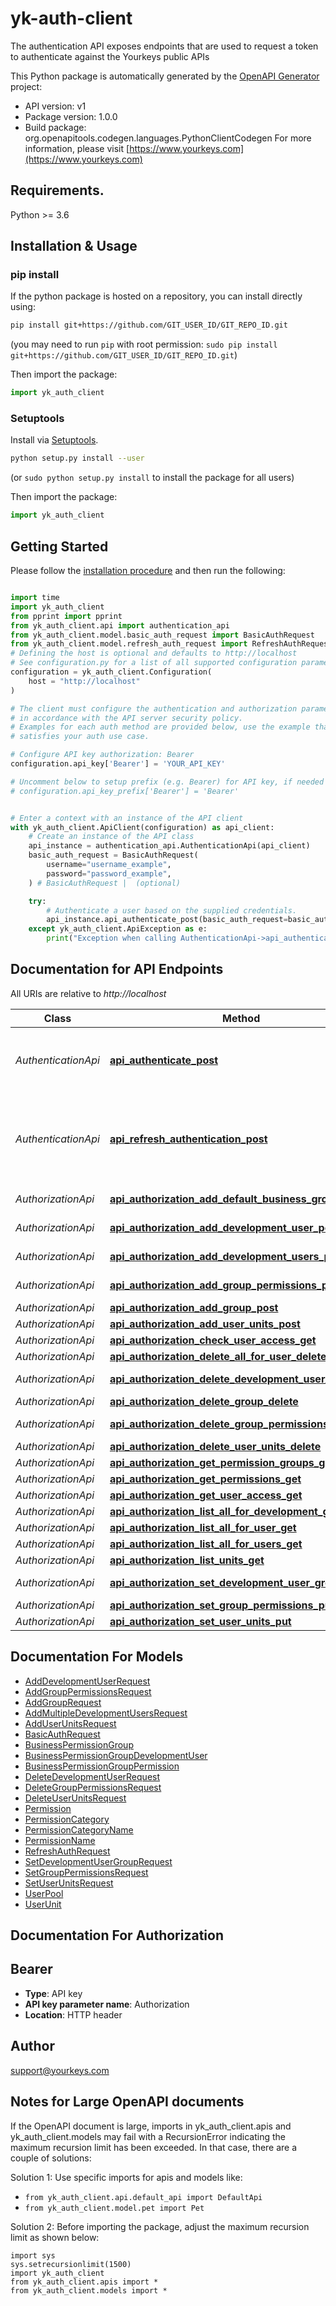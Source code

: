 # yk-auth-client
The authentication API exposes endpoints that are used to request a token to authenticate against the Yourkeys public APIs

This Python package is automatically generated by the [OpenAPI Generator](https://openapi-generator.tech) project:

- API version: v1
- Package version: 1.0.0
- Build package: org.openapitools.codegen.languages.PythonClientCodegen
For more information, please visit [https://www.yourkeys.com](https://www.yourkeys.com)

## Requirements.

Python >= 3.6

## Installation & Usage
### pip install

If the python package is hosted on a repository, you can install directly using:

```sh
pip install git+https://github.com/GIT_USER_ID/GIT_REPO_ID.git
```
(you may need to run `pip` with root permission: `sudo pip install git+https://github.com/GIT_USER_ID/GIT_REPO_ID.git`)

Then import the package:
```python
import yk_auth_client
```

### Setuptools

Install via [Setuptools](http://pypi.python.org/pypi/setuptools).

```sh
python setup.py install --user
```
(or `sudo python setup.py install` to install the package for all users)

Then import the package:
```python
import yk_auth_client
```

## Getting Started

Please follow the [installation procedure](#installation--usage) and then run the following:

```python

import time
import yk_auth_client
from pprint import pprint
from yk_auth_client.api import authentication_api
from yk_auth_client.model.basic_auth_request import BasicAuthRequest
from yk_auth_client.model.refresh_auth_request import RefreshAuthRequest
# Defining the host is optional and defaults to http://localhost
# See configuration.py for a list of all supported configuration parameters.
configuration = yk_auth_client.Configuration(
    host = "http://localhost"
)

# The client must configure the authentication and authorization parameters
# in accordance with the API server security policy.
# Examples for each auth method are provided below, use the example that
# satisfies your auth use case.

# Configure API key authorization: Bearer
configuration.api_key['Bearer'] = 'YOUR_API_KEY'

# Uncomment below to setup prefix (e.g. Bearer) for API key, if needed
# configuration.api_key_prefix['Bearer'] = 'Bearer'


# Enter a context with an instance of the API client
with yk_auth_client.ApiClient(configuration) as api_client:
    # Create an instance of the API class
    api_instance = authentication_api.AuthenticationApi(api_client)
    basic_auth_request = BasicAuthRequest(
        username="username_example",
        password="password_example",
    ) # BasicAuthRequest |  (optional)

    try:
        # Authenticate a user based on the supplied credentials.
        api_instance.api_authenticate_post(basic_auth_request=basic_auth_request)
    except yk_auth_client.ApiException as e:
        print("Exception when calling AuthenticationApi->api_authenticate_post: %s\n" % e)
```

## Documentation for API Endpoints

All URIs are relative to *http://localhost*

Class | Method | HTTP request | Description
------------ | ------------- | ------------- | -------------
*AuthenticationApi* | [**api_authenticate_post**](docs/AuthenticationApi.md#api_authenticate_post) | **POST** /api/Authenticate | Authenticate a user based on the supplied credentials.
*AuthenticationApi* | [**api_refresh_authentication_post**](docs/AuthenticationApi.md#api_refresh_authentication_post) | **POST** /api/RefreshAuthentication | Generate a new identity token based on the supplied refresh token.
*AuthorizationApi* | [**api_authorization_add_default_business_groups_post**](docs/AuthorizationApi.md#api_authorization_add_default_business_groups_post) | **POST** /api/Authorization/AddDefaultBusinessGroups | 
*AuthorizationApi* | [**api_authorization_add_development_user_post**](docs/AuthorizationApi.md#api_authorization_add_development_user_post) | **POST** /api/Authorization/AddDevelopmentUser | 
*AuthorizationApi* | [**api_authorization_add_development_users_post**](docs/AuthorizationApi.md#api_authorization_add_development_users_post) | **POST** /api/Authorization/AddDevelopmentUsers | 
*AuthorizationApi* | [**api_authorization_add_group_permissions_post**](docs/AuthorizationApi.md#api_authorization_add_group_permissions_post) | **POST** /api/Authorization/AddGroupPermissions | 
*AuthorizationApi* | [**api_authorization_add_group_post**](docs/AuthorizationApi.md#api_authorization_add_group_post) | **POST** /api/Authorization/AddGroup | 
*AuthorizationApi* | [**api_authorization_add_user_units_post**](docs/AuthorizationApi.md#api_authorization_add_user_units_post) | **POST** /api/Authorization/AddUserUnits | 
*AuthorizationApi* | [**api_authorization_check_user_access_get**](docs/AuthorizationApi.md#api_authorization_check_user_access_get) | **GET** /api/Authorization/CheckUserAccess | 
*AuthorizationApi* | [**api_authorization_delete_all_for_user_delete**](docs/AuthorizationApi.md#api_authorization_delete_all_for_user_delete) | **DELETE** /api/Authorization/DeleteAllForUser | 
*AuthorizationApi* | [**api_authorization_delete_development_user_delete**](docs/AuthorizationApi.md#api_authorization_delete_development_user_delete) | **DELETE** /api/Authorization/DeleteDevelopmentUser | 
*AuthorizationApi* | [**api_authorization_delete_group_delete**](docs/AuthorizationApi.md#api_authorization_delete_group_delete) | **DELETE** /api/Authorization/DeleteGroup | 
*AuthorizationApi* | [**api_authorization_delete_group_permissions_delete**](docs/AuthorizationApi.md#api_authorization_delete_group_permissions_delete) | **DELETE** /api/Authorization/DeleteGroupPermissions | 
*AuthorizationApi* | [**api_authorization_delete_user_units_delete**](docs/AuthorizationApi.md#api_authorization_delete_user_units_delete) | **DELETE** /api/Authorization/DeleteUserUnits | 
*AuthorizationApi* | [**api_authorization_get_permission_groups_get**](docs/AuthorizationApi.md#api_authorization_get_permission_groups_get) | **GET** /api/Authorization/GetPermissionGroups | 
*AuthorizationApi* | [**api_authorization_get_permissions_get**](docs/AuthorizationApi.md#api_authorization_get_permissions_get) | **GET** /api/Authorization/GetPermissions | 
*AuthorizationApi* | [**api_authorization_get_user_access_get**](docs/AuthorizationApi.md#api_authorization_get_user_access_get) | **GET** /api/Authorization/GetUserAccess | 
*AuthorizationApi* | [**api_authorization_list_all_for_development_get**](docs/AuthorizationApi.md#api_authorization_list_all_for_development_get) | **GET** /api/Authorization/ListAllForDevelopment | 
*AuthorizationApi* | [**api_authorization_list_all_for_user_get**](docs/AuthorizationApi.md#api_authorization_list_all_for_user_get) | **GET** /api/Authorization/ListAllForUser | 
*AuthorizationApi* | [**api_authorization_list_all_for_users_get**](docs/AuthorizationApi.md#api_authorization_list_all_for_users_get) | **GET** /api/Authorization/ListAllForUsers | 
*AuthorizationApi* | [**api_authorization_list_units_get**](docs/AuthorizationApi.md#api_authorization_list_units_get) | **GET** /api/Authorization/ListUnits | 
*AuthorizationApi* | [**api_authorization_set_development_user_group_put**](docs/AuthorizationApi.md#api_authorization_set_development_user_group_put) | **PUT** /api/Authorization/SetDevelopmentUserGroup | 
*AuthorizationApi* | [**api_authorization_set_group_permissions_put**](docs/AuthorizationApi.md#api_authorization_set_group_permissions_put) | **PUT** /api/Authorization/SetGroupPermissions | 
*AuthorizationApi* | [**api_authorization_set_user_units_put**](docs/AuthorizationApi.md#api_authorization_set_user_units_put) | **PUT** /api/Authorization/SetUserUnits | 


## Documentation For Models

 - [AddDevelopmentUserRequest](docs/AddDevelopmentUserRequest.md)
 - [AddGroupPermissionsRequest](docs/AddGroupPermissionsRequest.md)
 - [AddGroupRequest](docs/AddGroupRequest.md)
 - [AddMultipleDevelopmentUsersRequest](docs/AddMultipleDevelopmentUsersRequest.md)
 - [AddUserUnitsRequest](docs/AddUserUnitsRequest.md)
 - [BasicAuthRequest](docs/BasicAuthRequest.md)
 - [BusinessPermissionGroup](docs/BusinessPermissionGroup.md)
 - [BusinessPermissionGroupDevelopmentUser](docs/BusinessPermissionGroupDevelopmentUser.md)
 - [BusinessPermissionGroupPermission](docs/BusinessPermissionGroupPermission.md)
 - [DeleteDevelopmentUserRequest](docs/DeleteDevelopmentUserRequest.md)
 - [DeleteGroupPermissionsRequest](docs/DeleteGroupPermissionsRequest.md)
 - [DeleteUserUnitsRequest](docs/DeleteUserUnitsRequest.md)
 - [Permission](docs/Permission.md)
 - [PermissionCategory](docs/PermissionCategory.md)
 - [PermissionCategoryName](docs/PermissionCategoryName.md)
 - [PermissionName](docs/PermissionName.md)
 - [RefreshAuthRequest](docs/RefreshAuthRequest.md)
 - [SetDevelopmentUserGroupRequest](docs/SetDevelopmentUserGroupRequest.md)
 - [SetGroupPermissionsRequest](docs/SetGroupPermissionsRequest.md)
 - [SetUserUnitsRequest](docs/SetUserUnitsRequest.md)
 - [UserPool](docs/UserPool.md)
 - [UserUnit](docs/UserUnit.md)


## Documentation For Authorization


## Bearer

- **Type**: API key
- **API key parameter name**: Authorization
- **Location**: HTTP header


## Author

support@yourkeys.com


## Notes for Large OpenAPI documents
If the OpenAPI document is large, imports in yk_auth_client.apis and yk_auth_client.models may fail with a
RecursionError indicating the maximum recursion limit has been exceeded. In that case, there are a couple of solutions:

Solution 1:
Use specific imports for apis and models like:
- `from yk_auth_client.api.default_api import DefaultApi`
- `from yk_auth_client.model.pet import Pet`

Solution 2:
Before importing the package, adjust the maximum recursion limit as shown below:
```
import sys
sys.setrecursionlimit(1500)
import yk_auth_client
from yk_auth_client.apis import *
from yk_auth_client.models import *
```

